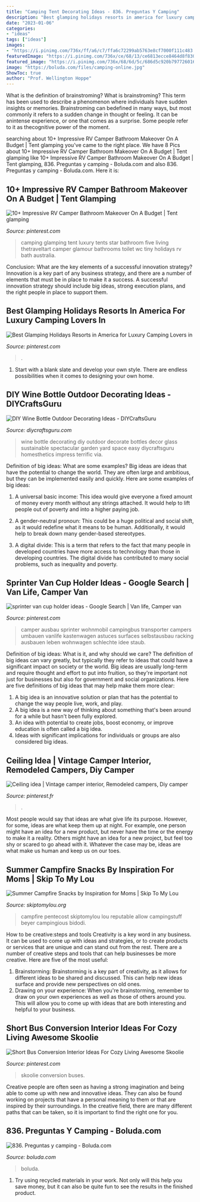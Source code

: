 ```yaml
---
title: "Camping Tent Decorating Ideas - 836. Preguntas Y Camping"
description: "Best glamping holidays resorts in america for luxury camping lovers in"
date: "2023-01-06"
categories:
- "ideas"
tags: ["ideas"]
images:
- "https://i.pinimg.com/736x/ff/a6/c7/ffa6c72299ab5763e8cf7000f111c483.jpg"
featuredImage: "https://i.pinimg.com/736x/ce/68/13/ce6813ecce8464d8f830d0d535110da9.jpg"
featured_image: "https://i.pinimg.com/736x/68/6d/5c/686d5c920b797726016fdaff9fbafc2c.jpg"
image: "https://boluda.com/files/camping-online.jpg"
ShowToc: true
author: "Prof. Wellington Hoppe"
---
```



What is the definition of brainstroming?
What is brainstroming? This term has been used to describe a phenomenon where individuals have sudden insights or memories. Brainstroming can bedefined in many ways, but most commonly it refers to a sudden change in thought or feeling. It can be anintense experience, or one that comes as a surprise. Some people refer to it as thecognitive power of the moment.

	

		
searching about 10+ Impressive RV Camper Bathroom Makeover On A Budget | Tent glamping you've came to the right place. We have 8 Pics about 10+ Impressive RV Camper Bathroom Makeover On A Budget | Tent glamping like 10+ Impressive RV Camper Bathroom Makeover On A Budget | Tent glamping, 836. Preguntas y camping - Boluda.com and also 836. Preguntas y camping - Boluda.com. Here it is:
		
    
## 10+ Impressive RV Camper Bathroom Makeover On A Budget | Tent Glamping

<img loading=lazy src="https://i.pinimg.com/736x/68/6d/5c/686d5c920b797726016fdaff9fbafc2c.jpg" onerror="this.onerror=null;this.src='https://tse2.mm.bing.net/th?id=OIP.xhg7RBGfr0F9nQnGVMZSDgHaLD&amp;pid=15.1';" alt="10+ Impressive RV Camper Bathroom Makeover On A Budget | Tent glamping">

_Source: pinterest.com_

>camping glamping tent luxury tents star bathroom five living thetraveltart camper glamour bathrooms toilet wc tiny holidays rv bath australia. 

	

Conclusion: What are the key elements of a successful innovation strategy?
Innovation is a key part of any business strategy, and there are a number of elements that must be in place to make it a success. A successful innovation strategy should include big ideas, strong execution plans, and the right people in place to support them.

    
## Best Glamping Holidays Resorts In America For Luxury Camping Lovers In

<img loading=lazy src="https://i.pinimg.com/736x/0f/74/a7/0f74a796271a54376d68b9db49d71f58.jpg" onerror="this.onerror=null;this.src='https://tse2.mm.bing.net/th?id=OIP.tb6ORpwlqipsy3rovaDQSgHaEl&amp;pid=15.1';" alt="Best Glamping Holidays Resorts in America for Luxury Camping Lovers in">

_Source: pinterest.com_

>. 

	

1. Start with a blank slate and develop your own style. There are endless possibilities when it comes to designing your own home.

    
## DIY Wine Bottle Outdoor Decorating Ideas - DIYCraftsGuru

<img loading=lazy src="http://www.diycraftsguru.com/wp-content/uploads/2016/08/17-Bottle-Outdoor-Decorating-Ideas.jpg" onerror="this.onerror=null;this.src='https://tse1.mm.bing.net/th?id=OIP.V4KSW-mGleRfZXv9r4PMEwHaLH&amp;pid=15.1';" alt="DIY Wine Bottle Outdoor Decorating Ideas - DIYCraftsGuru">

_Source: diycraftsguru.com_

>wine bottle decorating diy outdoor decorate bottles decor glass sustainable spectacular garden yard space easy diycraftsguru homesthetics impress terrific via. 

	

Definition of big ideas: What are some examples?
Big ideas are ideas that have the potential to change the world. They are often large and ambitious, but they can be implemented easily and quickly. Here are some examples of big ideas:
1. A universal basic income: This idea would give everyone a fixed amount of money every month without any strings attached. It would help to lift people out of poverty and into a higher paying job.

2. A gender-neutral pronoun: This could be a huge political and social shift, as it would redefine what it means to be human. Additionally, it would help to break down many gender-based stereotypes.

3. A digital divide: This is a term that refers to the fact that many people in developed countries have more access to technology than those in developing countries. The digital divide has contributed to many social problems, such as inequality and poverty.

    
## Sprinter Van Cup Holder Ideas - Google Search | Van Life, Camper Van

<img loading=lazy src="https://i.pinimg.com/736x/ff/a6/c7/ffa6c72299ab5763e8cf7000f111c483.jpg" onerror="this.onerror=null;this.src='https://tse3.mm.bing.net/th?id=OIP.SCPeeGJzQVTdMxLAvZsIAwHaJ4&amp;pid=15.1';" alt="sprinter van cup holder ideas - Google Search | Van life, Camper van">

_Source: pinterest.com_

>camper ausbau sprinter wohnmobil campingbus transporter campers umbauen vanlife kastenwagen astuces surfaces selbstausbau racking ausbauen leben wohnwagen schlechte idee staub. 

	

Definition of big ideas: What is it, and why should we care?
The definition of big ideas can vary greatly, but typically they refer to ideas that could have a significant impact on society or the world. Big ideas are usually long-term and require thought and effort to put into fruition, so they're important not just for businesses but also for government and social organizations. Here are five definitions of big ideas that may help make them more clear:
1) A big idea is an innovative solution or plan that has the potential to change the way people live, work, and play.
2) A big idea is a new way of thinking about something that's been around for a while but hasn't been fully explored.
3) An idea with potential to create jobs, boost economy, or improve education is often called a big idea. 
4) Ideas with significant implications for individuals or groups are also considered big ideas.

    
## Ceiling Idea | Vintage Camper Interior, Remodeled Campers, Diy Camper

<img loading=lazy src="https://i.pinimg.com/736x/8c/93/f8/8c93f88660c0617b6260953f6974e110.jpg" onerror="this.onerror=null;this.src='https://tse2.mm.bing.net/th?id=OIP.XRmRl3q6R1-YctbUHMra9QHaJ3&amp;pid=15.1';" alt="Ceiling idea | Vintage camper interior, Remodeled campers, Diy camper">

_Source: pinterest.fr_

>. 

	

Most people would say that ideas are what give life its purpose. However, for some, ideas are what keep them up at night. For example, one person might have an idea for a new product, but never have the time or the energy to make it a reality. Others might have an idea for a new project, but feel too shy or scared to go ahead with it. Whatever the case may be, ideas are what make us human and keep us on our toes.

    
## Summer Campfire Snacks By Inspiration For Moms | Skip To My Lou

<img loading=lazy src="https://www.skiptomylou.org/wp-content/uploads/2015/07/Summer-Campfire-Snacks-1.jpg" onerror="this.onerror=null;this.src='https://tse1.mm.bing.net/th?id=OIP.D75U69DuNahqdK9upf8hIQHaJ4&amp;pid=15.1';" alt="Summer Campfire Snacks by Inspiration for Moms | Skip To My Lou">

_Source: skiptomylou.org_

>campfire pentecost skiptomylou lou reputable allow campingstuff beyer campingious bidodi. 

	

How to be creative:steps and tools
Creativity is a key word in any business. It can be used to come up with ideas and strategies, or to create products or services that are unique and can stand out from the rest.
There are a number of creative steps and tools that can help businesses be more creative. Here are five of the most useful: 
1. Brainstorming: Brainstorming is a key part of creativity, as it allows for different ideas to be shared and discussed. This can help new ideas surface and provide new perspectives on old ones. 
2. Drawing on your experience: When you're brainstorming, remember to draw on your own experiences as well as those of others around you. This will allow you to come up with ideas that are both interesting and helpful to your business. 

    
## Short Bus Conversion Interior Ideas For Cozy Living Awesome Skoolie

<img loading=lazy src="https://i.pinimg.com/736x/ce/68/13/ce6813ecce8464d8f830d0d535110da9.jpg" onerror="this.onerror=null;this.src='https://tse1.mm.bing.net/th?id=OIP.gIcrycN0w8N3fdNZxR29pgHaF7&amp;pid=15.1';" alt="Short Bus Conversion Interior Ideas For Cozy Living Awesome Skoolie">

_Source: pinterest.com_

>skoolie conversion buses. 

	

Creative people are often seen as having a strong imagination and being able to come up with new and innovative ideas. They can also be found working on projects that have a personal meaning to them or that are inspired by their surroundings. In the creative field, there are many different paths that can be taken, so it is important to find the right one for you.

    
## 836. Preguntas Y Camping - Boluda.com

<img loading=lazy src="https://boluda.com/files/camping-online.jpg" onerror="this.onerror=null;this.src='https://tse3.mm.bing.net/th?id=OIP.cCByhttWLJAs2LFnbWzIIgHaE7&amp;pid=15.1';" alt="836. Preguntas y camping - Boluda.com">

_Source: boluda.com_

>boluda. 

	

1) Try using recycled materials in your work. Not only will this help you save money, but it can also be quite fun to see the results in the finished product.

